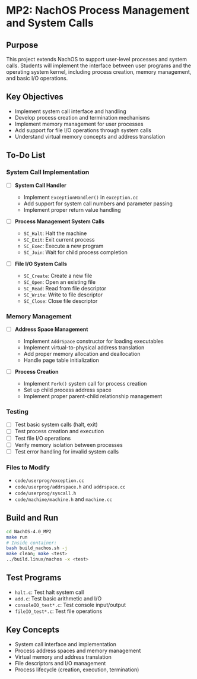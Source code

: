 # MP2: NachOS Process Management and System Calls

## Purpose
This project extends NachOS to support user-level processes and system calls. Students will implement the interface between user programs and the operating system kernel, including process creation, memory management, and basic I/O operations.

## Key Objectives
- Implement system call interface and handling
- Develop process creation and termination mechanisms
- Implement memory management for user processes
- Add support for file I/O operations through system calls
- Understand virtual memory concepts and address translation

## To-Do List

### System Call Implementation
- [ ] **System Call Handler**
  - Implement `ExceptionHandler()` in `exception.cc`
  - Add support for system call numbers and parameter passing
  - Implement proper return value handling

- [ ] **Process Management System Calls**
  - `SC_Halt`: Halt the machine
  - `SC_Exit`: Exit current process
  - `SC_Exec`: Execute a new program
  - `SC_Join`: Wait for child process completion

- [ ] **File I/O System Calls**
  - `SC_Create`: Create a new file
  - `SC_Open`: Open an existing file
  - `SC_Read`: Read from file descriptor
  - `SC_Write`: Write to file descriptor
  - `SC_Close`: Close file descriptor

### Memory Management
- [ ] **Address Space Management**
  - Implement `AddrSpace` constructor for loading executables
  - Implement virtual-to-physical address translation
  - Add proper memory allocation and deallocation
  - Handle page table initialization

- [ ] **Process Creation**
  - Implement `Fork()` system call for process creation
  - Set up child process address space
  - Implement proper parent-child relationship management

### Testing
- [ ] Test basic system calls (halt, exit)
- [ ] Test process creation and execution
- [ ] Test file I/O operations
- [ ] Verify memory isolation between processes
- [ ] Test error handling for invalid system calls

### Files to Modify
- `code/userprog/exception.cc`
- `code/userprog/addrspace.h` and `addrspace.cc`
- `code/userprog/syscall.h`
- `code/machine/machine.h` and `machine.cc`

## Build and Run
```bash
cd NachOS-4.0_MP2
make run
# Inside container:
bash build_nachos.sh -j
make clean; make <test>
../build.linux/nachos -x <test>
```

## Test Programs
- `halt.c`: Test halt system call
- `add.c`: Test basic arithmetic and I/O
- `consoleIO_test*.c`: Test console input/output
- `fileIO_test*.c`: Test file operations

## Key Concepts
- System call interface and implementation
- Process address spaces and memory management
- Virtual memory and address translation
- File descriptors and I/O management
- Process lifecycle (creation, execution, termination)